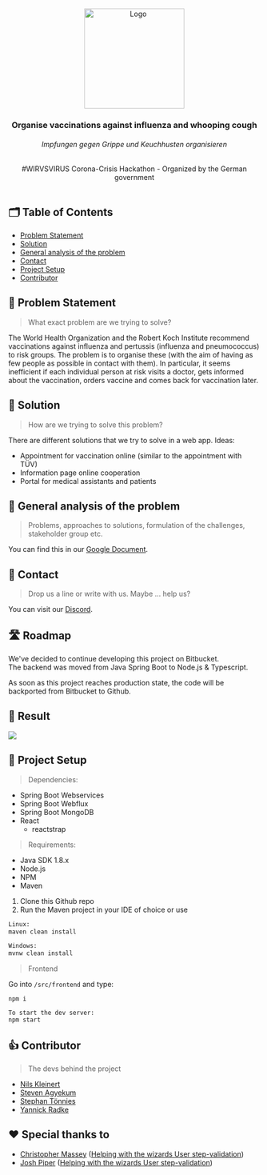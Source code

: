 
<!-- LOGO -->
<br />
<p align="center">
    <img src="https://i.imgur.com/Y8mU04P.png" alt="Logo" height="200">
  <h3 align="center">Organise vaccinations against influenza and whooping cough</h3>
  <h6 align="center">Impfungen gegen Grippe und Keuchhusten organisieren</h6>

  <p align="center">
    #WIRVSVIRUS Corona-Crisis Hackathon - Organized by the German government
    <br />
    <br />
  </p>
</p>

## 🗂 Table of Contents

* [Problem Statement](#-problem-statement)
* [Solution](#-solution)
* [General analysis of the problem](#-general-analysis-of-the-problem)
* [Contact](#-contact)
* [Project Setup](#-project-setup)
* [Contributor](#-contributor)

## 🤯 Problem Statement
> What exact problem are we trying to solve?

The World Health Organization and the Robert Koch Institute
recommend vaccinations against influenza and pertussis (influenza and pneumococcus) to risk groups. The problem is to organise these (with the aim of having as few people as possible in contact with them). In particular, it seems inefficient if each individual person at risk visits a doctor, gets informed about the vaccination, orders vaccine and comes back for vaccination later.

## 🚀 Solution
> How are we trying to solve this problem?

There are different solutions that we try to solve in a web app.
Ideas:  
- Appointment for vaccination online (similar to the appointment with TÜV)
- Information page online cooperation
- Portal for medical assistants and patients

## 📑 General analysis of the problem
> Problems, approaches to solutions, formulation of the challenges, stakeholder group etc.

You can find this in our [Google Document](https://docs.google.com/document/d/1lXkxDYK4uNGaO6yIrNM39e_6-UJcBmuyNB2GVQkAq0s/edit).

## 💌 Contact
> Drop us a line or write with us. Maybe ... help us?

You can visit our [Discord](https://discord.gg/pVkYShn).

## 🛣️ Roadmap

We've decided to continue developing this project on Bitbucket.<br />
The backend was moved from Java Spring Boot to Node.js & Typescript.

As soon as this project reaches production state, the code will be backported from Bitbucket to Github.

## 🤩 Result
<img src="https://cdn.discordapp.com/attachments/691016855451730041/691450365446717461/nJ2pP5tEMv.gif" />

## 🔧 Project Setup

> Dependencies:

- Spring Boot Webservices
- Spring Boot Webflux
- Spring Boot MongoDB
- React
    - reactstrap

> Requirements: 

 - Java SDK 1.8.x
 - Node.js
 - NPM
- Maven

1. Clone this Github repo
2. Run the Maven project in your IDE of choice or use

```sh
Linux:
maven clean install

Windows:
mvnw clean install
```

> Frontend

Go into `/src/frontend` and type:
```text
npm i

To start the dev server:
npm start
```


## 👍 Contributor
 > The devs behind the project
 - [Nils Kleinert](https://nilskleinert.de)
 - [Steven Agyekum](https://github.com/Burnett01)
 - [Stephan Tönnies](https://github.com/StephanToennies)
 - [Yannick Radke](https://github.com/YK18415) 

## ❤ Special thanks to
 - [Christopher Massey](https://github.com/temar96) ([Helping with the wizards User step-validation](https://github.com/nils-kt/Impfungen-gegen-Grippe-und-Keuchhusten-organisieren/blob/c9a12e9fbfe00bf028a28625f15f5f1a92eb0751/src/frontend/src/components/appointment/steps/UserStep.js#L80))
 - [Josh Piper](https://github.com/JoshPiper) ([Helping with the wizards User step-validation](https://github.com/nils-kt/Impfungen-gegen-Grippe-und-Keuchhusten-organisieren/blob/c9a12e9fbfe00bf028a28625f15f5f1a92eb0751/src/frontend/src/components/appointment/steps/UserStep.js#L80))

